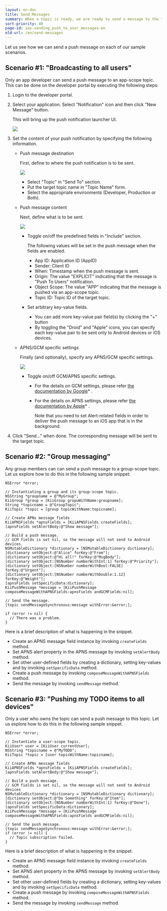 ```yaml
---
layout: en-doc
title: Send Messages
summary: When a topic is ready, we are ready to send a message to the topic. The message sent to the topic will be pushed to the topic subscribers.
sort-priority: 40
page-id: ios-sending_push_to_user_messages-en
old-url: /en/send-messages
---
```

Let us see how we can send a push message on each of our sample scenarios.

## Scenario #1: "Broadcasting to all users"

Only an app developer can send a push message to an app-scope topic.  This can be done on the developer portal by executing the following steps:

1. Login to the developer portal.
1. Select your application.  Select "Notification" icon and then click "New Message" button.  

    This will bring up the push notification launcher UI.

    ![](01.png)

1. Set the content of your push notification by specifying the following information.
    * Push message destination

        First, define to where the push notification is to be sent.

        ![](02.png)

        * Select "Topic" in "Send To" section.
        * Put the target topic name in "Topic Name" form.
        * Select the appropriate environments (Developer, Production or Both).
    * Push message content

        Next, define what is to be sent.

        ![](03.png)

        * Toggle on/off the predefined fields in "Include" section.

            The following values will be set in the push message when the fields are enabled.

            * App ID: Application ID (AppID) 
            * Sender: Client ID
            * When: Timestamp when the push message is sent.
            * Origin: The value "EXPLICIT" indicating that the message is "Push To Users" notification.
            * Object Scope: The value "APP" indicating that the message is pushed via an app-scope topic.
            * Topic ID: Topic ID of the target topic.
        * Set arbitrary key-value fields.
            * You can add more key-value pair field(s) by clicking the "+" button
            * By toggling the "Droid" and "Apple" icons, you can specify each key-value pair to be sent only to Android devices or iOS devices.
    * APNS/GCM specific settings

        Finally (and optionally), specify any APNS/GCM specific settings.

        ![](04.png)

        * Toggle on/off GCM/APNS specific settings.
            * For the details on GCM settings, please refer
            [the documentation by Google](http://developer.android.com/google/gcm/gcm.html#server)* .
            * For the details on APNS settings, please refer
[the documentation by Apple](http://developer.apple.com/library/mac/#documentation/NetworkingInternet/Conceptual/RemoteNotificationsPG/ApplePushService/ApplePushService.html)* .  

                Note that you need to set Alert-related fields in order to deliver the push message to an iOS app that is in the background.


1. Click "Send..." when done.  The corresponding message will be sent to the target topic.

## Scenario #2: "Group messaging"

Any group members can can send a push message to a group-scope topic.  Let us explore how to do this in the following sample snippet:

```objc
NSError *error;

// Instantiating a group and its group-scope topic.
NSString *groupname = @"MyGroup";
KiiGroup *group = [KiiGroup gropuWithName:groupname];
String *topicname = @"GroupTopic";
KiiTopic *topic = [group topicWithName:topicname];

// Create APNs message fields
KiiAPNSFields *apnsFields = [KiiAPNSFields createFields];
[apnsFields setAlertBody:@"Show message"];

// Build a push message.
// GCM fields is set nil, so the message will not send to Android devices.
NSMutableDictionary *dictionary = [NSMutableDictionary dictionary];
[dictionary setObject:@"Alice" forKey:@"From"];
[dictionary setObject:@"Hi all!" forKey:@"MsgBody"];
[dictionary setObject:[NSNumber numberWithInt:1] forKey:@"Priority"];
[dictionary setObject:[NSNumber numberWithBool:FALSE] forKey:@"Urgent"];
[dictionary setObject:[NSNumber numberWithDouble:1.12] forKey:@"Weight"];
[apnsFields setSpecificData:dictionary];
KiiPushMessage *message = [KiiPushMessage composeMessageWithAPNSFields:apnsFields andGCMFields:nil];

// Send the message.
[topic sendMessageSynchronous:message withError:&error;];

if (error != nil) {
  // There was a problem.
}
```

Here is a brief description of what is happening in the snippet.

* Create an APNS message field instance by invoking `createFields` method.
* Set APNS alert property in the APNS message by invoking `setAlertBody` method.
* Set other user-defined fields by creating a dictionary, setting key-values and by invoking `setSpecificData` method.
* Create a push message by invoking `composeMessageWithAPNSFields` method.
* Send the message by invoking `sendMessage` method.


## Scenario #3: "Pushing my TODO items to all devices"

Only a user who owns the topic can send a push message to this topic.  Let us explore how to do this in the following sample snippet.

```objc
NSError *error;

// Instantiate a user-scope topic.
KiiUser* user = [KiiUser currentUser];
NSString *topicname = @"MyTODO";
KiiTopic *topic = [user topicWithName:topicname];

// Create APNs message fields
KiiAPNSFields *apnsFields = [KiiAPNSFields createFields];
[apnsFields setAlertBody:@"Show message"];

// Build a push message.
// GCM fields is set nil, so the message will not send to Android devices
NSMutableDictionary *dictionary = [NSMutableDictionary dictionary];
[dictionary setObject:@"Do Something" forKey:@"Item"];
[dictionary setObject:[NSNumber numberWithInt:1] forKey:@"Done"];
[apnsFields setSpecificData:dictionary];
KiiPushMessage *message = [KiiPushMessage composeMessageWithAPNSFields:apnsFields andGCMFields:nil];

// Send the push message.
[topic sendMessageSynchronous:message withError:&error;];
if (error != nil) {
  // Topic subscription failed.
}
```

Here is a brief description of what is happening in the snippet.

* Create an APNS message field instance by invoking `createFields`  method.
* Set APNS alert property in the APNS message by invoking `setAlertBody`  method.
* Set other user-defined fields by creating a dictionary, setting key-values and by invoking `setSpecificData`  method.
* Create a push message by invoking `composeMessageWithAPNSFields`  method.
* Send the message by invoking `sendMessage`  method.
